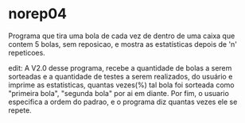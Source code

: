 # norep04
Programa que tira uma bola de cada vez de dentro de uma caixa que contem 5 bolas, sem reposicao, e mostra as estatísticas depois de 'n' repeticoes.

edit: A V2.0 desse programa, recebe a quantidade de bolas a serem sorteadas e a quantidade de testes a serem realizados, do usuário e imprime as estatisticas, quantas vezes(%) tal bola foi sorteada como "primeira bola", "segunda bola" por ai em diante. Por fim, o usuario especifica a ordem do padrao, e o programa diz quantas vezes ele se repete.
